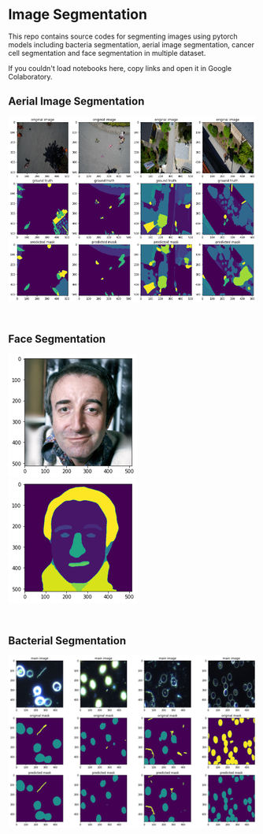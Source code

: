 # Image Segmentation
This repo contains source codes for segmenting images using pytorch 
models including bacteria segmentation, aerial image segmentation, cancer cell segmentation and face segmentation in multiple dataset.

If you couldn't load notebooks here, copy links and open it in Google Colaboratory.

## Aerial Image Segmentation
![](images/drone-image-segmentation.png)

<br>

## Face Segmentation
![](images/face-segmentation-original-image.png) ![](images/face-segmentation.png)

<br>

## Bacterial Segmentation
![](images/bacterial-segmentation.png)